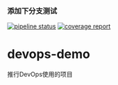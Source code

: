 ### 添加下分支测试

[![pipeline status](https://gitbj.cmcm.com/hongfei/devops-demo/badges/master/pipeline.svg)](https://gitbj.cmcm.com/hongfei/devops-demo/commits/master)
[![coverage report](https://gitbj.cmcm.com/hongfei/devops-demo/badges/master/coverage.svg)](https://gitbj.cmcm.com/hongfei/devops-demo/commits/master)
# devops-demo
推行DevOps使用的项目

